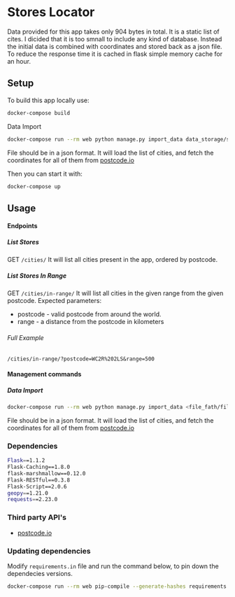 # Stores Locator

Data provided for this app takes only 904 bytes in total. It is a static list of cites. I dicided that it is too smnall to include any kind of database. Instead the initial data is combined with coordinates and stored back as a json file. To reduce the response time it is cached in flask simple memory cache for an hour.

## Setup

To build this app locally use:
```bash
docker-compose build
```

Data Import
```bash
docker-compose run --rm web python manage.py import_data data_storage/stores.json
```
File should be in a json format.
It will load the list of cities, and fetch the coordinates for all of them from [postcode.io](https://postcodes.io/)

Then you can start it with:
```bash
docker-compose up
```

## Usage

#### Endpoints

##### List Stores

GET `/cities/`
It will list all cities present in the app, ordered by postcode.

##### List Stores In Range

GET `/cities/in-range/`
It will list all cities in the given range from the given postcode.
Expected parameters:
- postcode - valid postcode from around the world.
- range - a distance from the postcode in kilometers

###### Full Example

`/cities/in-range/?postcode=WC2R%202LS&range=500`

#### Management commands

##### Data Import

```bash
docker-compose run --rm web python manage.py import_data <file_fath/file_name>
```
File should be in a json format.
It will load the list of cities, and fetch the coordinates for all of them from [postcode.io](https://postcodes.io/)

### Dependencies

```bash
Flask==1.1.2
Flask-Caching==1.8.0
flask-marshmallow==0.12.0
Flask-RESTful==0.3.8
Flask-Script==2.0.6
geopy==1.21.0
requests==2.23.0
```

### Third party API's

- [postcode.io](https://postcodes.io/)

### Updating dependencies

Modify `requirements.in` file and run the command below, to pin down the dependecies versions.
```bash
docker-compose run --rm web pip-compile --generate-hashes requirements.in --output-file requirements.txt
```